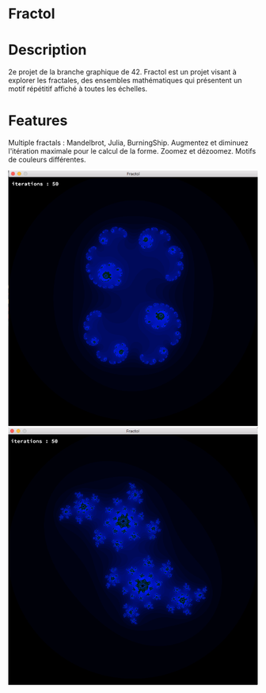 # Fractol

# Description
2e projet de la branche graphique de 42. Fractol est un projet visant à explorer les fractales, des ensembles mathématiques qui présentent un motif répétitif affiché à toutes les échelles.

# Features
Multiple fractals : Mandelbrot, Julia, BurningShip. Augmentez et diminuez l'itération maximale pour le calcul de la forme. Zoomez et dézoomez. Motifs de couleurs différentes.

![GitHub Logo](/images/fractol_julia2.png)
![GitHub Logo](/images/fractol_julia.png)
